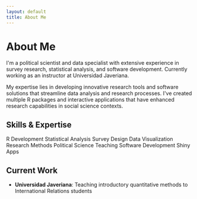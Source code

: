 ```yaml
---
layout: default
title: About Me
---
```


# About Me

I'm a political scientist and data specialist with extensive experience in survey research, statistical analysis, and software development. Currently working as an instructor at Universidad Javeriana.

My expertise lies in developing innovative research tools and software solutions that streamline data analysis and research processes. I've created multiple R packages and interactive applications that have enhanced research capabilities in social science contexts.

## Skills & Expertise

<div class="skills-container">
    <span class="tag">R Development</span>
    <span class="tag">Statistical Analysis</span>
    <span class="tag">Survey Design</span>
    <span class="tag">Data Visualization</span>
    <span class="tag">Research Methods</span>
    <span class="tag">Political Science</span>
    <span class="tag">Teaching</span>
    <span class="tag">Software Development</span>
    <span class="tag">Shiny Apps</span>
</div>

## Current Work

- **Universidad Javeriana**: Teaching introductory quantitative methods to International Relations students

